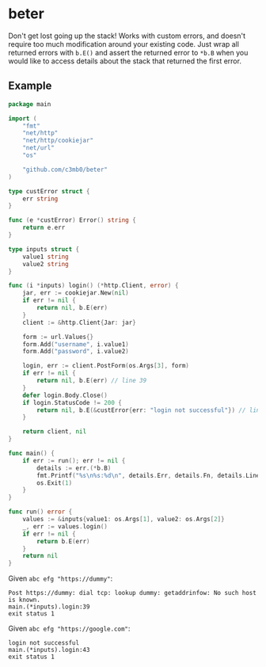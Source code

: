 # beter

Don't get lost going up the stack! Works with custom errors, and doesn't require too much modification around your existing code. Just wrap all returned errors with `b.E()` and assert the returned error to `*b.B` when you would like to access details about the stack that returned the first error.

## Example

```Go
package main

import (
	"fmt"
	"net/http"
	"net/http/cookiejar"
	"net/url"
	"os"

	"github.com/c3mb0/beter"
)

type custError struct {
	err string
}

func (e *custError) Error() string {
	return e.err
}

type inputs struct {
	value1 string
	value2 string
}

func (i *inputs) login() (*http.Client, error) {
	jar, err := cookiejar.New(nil)
	if err != nil {
		return nil, b.E(err)
	}
	client := &http.Client{Jar: jar}

	form := url.Values{}
	form.Add("username", i.value1)
	form.Add("password", i.value2)

	login, err := client.PostForm(os.Args[3], form)
	if err != nil {
		return nil, b.E(err) // line 39
	}
	defer login.Body.Close()
	if login.StatusCode != 200 {
		return nil, b.E(&custError{err: "login not successful"}) // line 43
	}

	return client, nil
}

func main() {
	if err := run(); err != nil {
		details := err.(*b.B)
		fmt.Printf("%s\n%s:%d\n", details.Err, details.Fn, details.Line)
		os.Exit(1)
	}
}

func run() error {
	values := &inputs{value1: os.Args[1], value2: os.Args[2]}
	_, err := values.login()
	if err != nil {
		return b.E(err)
	}
	return nil
}
```

Given `abc efg "https://dummy"`:

```
Post https://dummy: dial tcp: lookup dummy: getaddrinfow: No such host is known.
main.(*inputs).login:39
exit status 1
```

Given `abc efg "https://google.com"`:

```
login not successful
main.(*inputs).login:43
exit status 1
```
